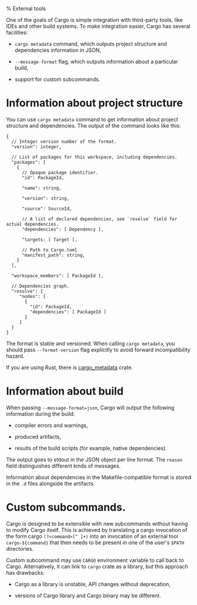 % External tools

One of the goals of Cargo is simple integration with third-party tools, like
IDEs and other build systems. To make integration easier, Cargo has several
facilities:

* `cargo metadata` command, which outputs project structure and dependencies
  information in JSON,

* `--message-format` flag, which outputs information about a particular build,

* support for custom subcommands.


# Information about project structure

You can use `cargo metadata` command to get information about project structure
and dependencies. The output of the command looks like this:

```text
{
  // Integer version number of the format.
  "version": integer,

  // List of packages for this workspace, including dependencies.
  "packages": [
    {
      // Opaque package identifier.
      "id": PackageId,

      "name": string,

      "version": string,

      "source": SourceId,

      // A list of declared dependencies, see `resolve` field for actual dependencies.
      "dependencies": [ Dependency ],

      "targets: [ Target ],

      // Path to Cargo.toml
      "manifest_path": string,
    }
  ],

  "workspace_members": [ PackageId ],

  // Dependencies graph.
  "resolve": {
     "nodes": [
       {
         "id": PackageId,
         "dependencies": [ PackageId ]
       }
     ]
  }
}
```

The format is stable and versioned. When calling `cargo metadata`, you should
pass `--format-version` flag explicitly to avoid forward incompatibility
hazard.

If you are using Rust, there is [cargo_metadata] crate.

[cargo_metadata]: https://crates.io/crates/cargo_metadata


# Information about build

When passing `--message-format=json`, Cargo will output the following
information during the build:

* compiler errors and warnings,

* produced artifacts,

* results of the build scripts (for example, native dependencies).

The output goes to stdout in the JSON object per line format. The `reason` field
distinguishes different kinds of messages.

Information about dependencies in the Makefile-compatible format is stored in
the `.d` files alongside the artifacts.


# Custom subcommands.

Cargo is designed to be extensible with new subcommands without having to modify
Cargo itself. This is achieved by translating a cargo invocation of the form
cargo `(?<command>[^ ]+)` into an invocation of an external tool
`cargo-${command}` that then needs to be present in one of the user's `$PATH`
directories.

Custom subcommand may use `CARGO` environment variable to call back to
Cargo. Alternatively, it can link to `cargo` crate as a library, but this
approach has drawbacks:

* Cargo as a library is unstable, API changes without deprecation,

* versions of Cargo library and Cargo binary may be different.
